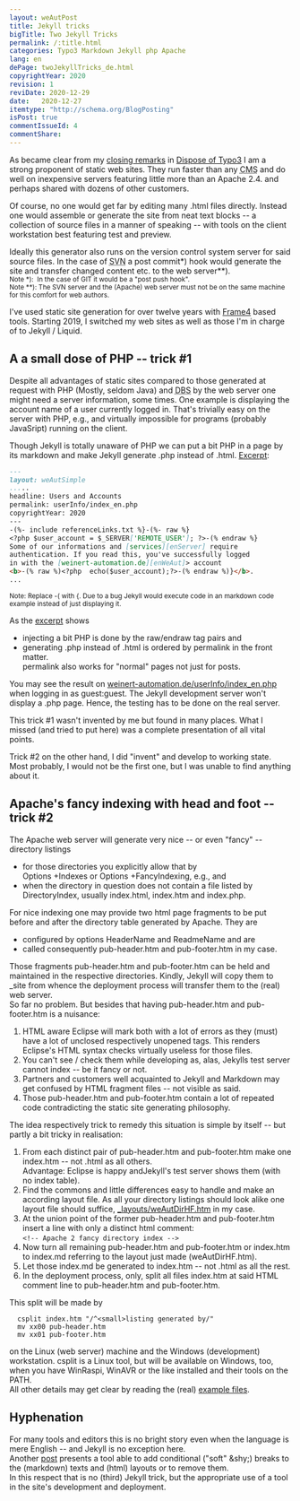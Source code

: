 ```yaml
---
layout: weAutPost
title: Jekyll tricks
bigTitle: Two Jekyll Tricks
permalink: /:title.html
categories: Typo3 Markdown Jekyll php Apache
lang: en
dePage: twoJekyllTricks_de.html
copyrightYear: 2020
revision: 1
reviDate: 2020-12-29
date:   2020-12-27
itemtype: "http://schema.org/BlogPosting"
isPost: true
commentIssueId: 4
commentShare:
---
```

As became clear from my 
[closing remarks](/leaveTypo3.html#dr-jekylls-site-generator "Dr. Jekyll's site generator")
in [Dispose of Typo3](/leaveTypo3.html "Out of Typo3")
I am a strong proponent of static web sites. They run faster than 
any <abbr title="content management systems">CMS</abbr> and do well on 
inexpensive servers featuring little more than an Apache<!--more-->
2.4. and perhaps shared with dozens of other customers.

Of course, no one would get far by editing many .html files directly. Instead
one would assemble or generate the site from neat text blocks -- 
a collection of source files in a manner of speaking -- with tools on
the client workstation best featuring test and preview.
    
Ideally this generator also runs on the 
version control system server for said source files. In the case of
<abbr title="Subversion">SVN</abbr> a post commit*) hook would generate the 
site and transfer changed content etc. to the web server**).    
<small>Note *):&nbsp; In the case of GIT it would be a "post push hook".
<br />Note **): The SVN server and the (Apache) web server must not be on the
same machine for this comfort for web authors.</small>

I've used static site generation for over twelve years with 
[Frame4](https://frame4j.de/index_en.html "a Java (8) framework")
based tools. Starting 2019, I switched my web sites as well as those I'm in 
charge of to Jekyll / Liquid.


## A a small dose of PHP -- trick #1

Despite all advantages of static sites compared to those generated at 
request with PHP (Mostly, seldom Java) and
<abbr title="Data base systems">DBS</abbr> by the web server one might need
a server information, some times. One example is displaying the account name
of a user currently logged in. That's trivially easy on the server with PHP,
e.g., and virtually impossible for programs (probably JavaSript) running on
the client.

Though Jekyll is totally unaware of PHP we can put a bit PHP in a page
by its markdown and make Jekyll generate .php instead of .html. 
[Excerpt](https://weinert-automation.de/software/jekyll/index_en.md "See complete file index_en.md"):

```markdown
---
layout: weAutSimple
.....
headline: Users and Accounts
permalink: userInfo/index_en.php
copyrightYear: 2020
---
-(%- include referenceLinks.txt %}-(%- raw %}
<?php $user_account = $_SERVER['REMOTE_USER']; ?>-(% endraw %}
Some of our informations and [services][enServer] require 
authentication. If you read this, you've successfully logged
in with the [weinert-automation.de][enWeAut]> account
<b>-(% raw %)<?php  echo($user_account);?>-(% endraw %)}</b>.
...
```

<small>Note: Replace -( with {. Due to a bug Jekyll would
execute code in an markdown code example instead of just
displaying it.</small>  

As the 
[excerpt](https://weinert-automation.de/software/jekyll/index_en.md "See complete file index_en.md")
shows
 - injecting a bit PHP is done by the raw/endraw tag pairs and
 - generating .php instead of .html is ordered by permalink in the front 
   matter.    
   permalink also works for "normal" pages not just for posts.
   
You may see the result on 
[weinert-automation.de/userInfo/index_en.php](https://weinert-automation.de/userInfo/index_en.php "Users and Accounts")
when logging in as guest:guest. The Jekyll development server won't display
a .php page. Hence, the testing has to be done on the real server.

This trick #1 wasn't invented by me but found in many places. What I missed 
(and tried to put here) was a complete presentation of all vital points.

Trick #2 on the other hand, I did "invent" and develop to working state. 
Most probably, I would not be the first one, but I was unable to find
anything about it.

## Apache's fancy indexing with head and foot -- trick #2

The Apache web server will generate very nice -- or even "fancy" --
directory listings 
 - for those directories you explicitly allow that by  
   Options +Indexes or Options +FancyIndexing, e.g., and
 - when the directory in question does not contain a file listed by
   DirectoryIndex, usually index.html, index.htm and index.php.
   
For nice indexing one may provide two html page fragments to be put before
and after the directory table generated by Apache. They are
 - configured by options HeaderName and ReadmeName and are
 - called consequently pub-header.htm and pub-footer.htm in my case.
 
Those fragments pub-header.htm and pub-footer.htm can be held and maintained
in the respective directories. Kindly, Jekyll will copy them to _site 
from whence the deployment process will transfer them to the (real) web
server.  
So far no problem. But besides that having pub-header.htm and
pub-footer.htm is a nuisance:

 1. HTML aware Eclipse will mark both with a lot of errors as they (must)
    have a lot of unclosed respectively unopened tags. This renders
    Eclipse's HTML syntax checks virtually useless for those files.
 2. You can't see / check them while developing as, alas, Jekylls test 
    server cannot index -- be it fancy or not.
 3. Partners and customers well acquainted to Jekyll and Markdown may get
    confused by HTML fragment files -- not visible as said.
 4. Those pub-header.htm and pub-footer.htm contain a lot of repeated code
    contradicting the static site generating philosophy.
    
The idea respectively trick to remedy this situation is simple by itself --
but partly a bit tricky in realisation:

 1. From each distinct pair of pub-header.htm and pub-footer.htm make one
    index.htm -- not .html as all others.    
    Advantage: Eclipse is happy andJekyll's test server shows them 
    (with no index table).
 2. Find the commons and little differences easy to handle and make an
    according layout file. As all your directory listings should look alike
    one layout file should suffice,
    [_layouts/weAutDirHF.htm](https://weinert-automation.de/software/jekyll/weAutDirHF.htm.txt)
    in my case.
 3. At the union point of the former pub-header.htm and pub-footer.htm 
    insert a line with only a distinct html comment:   
    ```<!-- Apache 2 fancy directory index -->``` 
 4. Now turn all remaining pub-header.htm and pub-footer.htm or index.htm 
    to index.md referring to the layout just made (weAutDirHF.htm).
 5. Let those index.md be generated to index.htm -- not .html as all the
    rest.
 6. In the deployment process, only, split all files index.htm at said
    HTML comment line to pub-header.htm and pub-footer.htm.
    
This split will be made by 
```
  csplit index.htm "/^<small>listing generated by/"
  mv xx00 pub-header.htm
  mv xx01 pub-footer.htm
 ```
on the Linux (web server) machine and the Windows (development) workstation.
csplit is a Linux tool, but will be available on Windows, too, when you
have WinRaspi, WinAVR or the like installed and their tools on the PATH.  
All other details may get clear by reading the (real) 
[example files](https://weinert-automation.de/software/jekyll/).

## Hyphenation

For many tools and editors this is no bright story even when the language
is mere English -- and Jekyll is no exception here.   
Another [post](/webHyphenation.html) presents a tool able to add 
conditional ("soft" &amp;shy;) breaks to the (markdown) texts and (html)
layouts or to remove them.  
In this respect that is no (third) Jekyll trick, but the appropriate use 
of a tool in the site's development and deployment.
